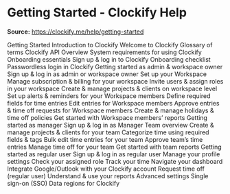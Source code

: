 # Getting Started - Clockify Help

**Source:** https://clockify.me/help/getting-started

Getting Started
Introduction to Clockify
Welcome to Clockify
Glossary of terms
Clockify API Overview
System requirements for using Clockify
Onboarding essentials
Sign up & log in to Clockify
Onboarding checklist
Passwordless login in Clockify
Getting started as admin & workspace owner
Sign up & log in as admin or workspace owner
Set up your Workspace
Manage subscription & billing for your workspace
Invite users & assign roles in your workspace
Create & manage projects & clients on workspace level
Set up alerts & reminders for your Workspace members
Define required fields for time entries
Edit entries for Workspace members
Approve entries & time off requests for Workspace members
Create & manage holidays & time off policies
Get started with Workspace members’ reports
Getting started as manager
Sign up & log in as Manager
Team overview
Create & manage projects & clients for your team
Categorize time using required fields & tags
Bulk edit time entries for your team
Approve team’s time entries
Manage time off for your team
Get started with team reports
Getting started as regular user
Sign up & log in as regular user
Manage your profile settings
Check your assigned role
Track your time
Navigate your dashboard
Integrate Google/Outlook with your Clockify account
Request time off (regular user)
Understand & use your reports
Advanced settings
Single sign-on (SSO)
Data regions for Clockify